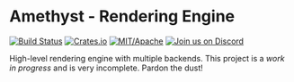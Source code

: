 # Amethyst - Rendering Engine

[![Build Status][s1]][tc] [![Crates.io][s2]][ci] [![MIT/Apache][s3]][li] [![Join us on Discord][s4]][di]

[s1]: https://api.travis-ci.org/amethyst/amethyst.svg
[s2]: https://img.shields.io/crates/v/amethyst_renderer.svg
[s3]: https://img.shields.io/badge/license-MIT%2FApache-blue.svg
[s4]: https://img.shields.io/discord/425678876929163284.svg?logo=discord

[tc]: https://travis-ci.org/amethyst/amethyst/
[ci]: https://crates.io/crates/amethyst_renderer/
[li]: https://github.com/amethyst/amethyst/blob/master/COPYING
[di]: https://discord.gg/amethyst

High-level rendering engine with multiple backends. This project is a *work in
progress* and is very incomplete. Pardon the dust!

